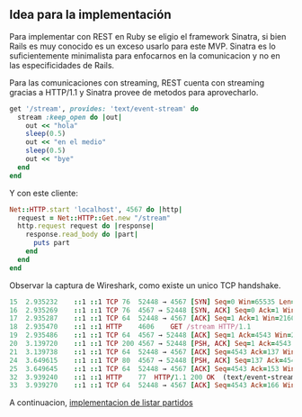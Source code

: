 ## Idea para la implementación

Para implementar con REST en Ruby se eligio el framework Sinatra, si bien Rails es muy conocido es un exceso usarlo para este MVP. Sinatra es lo suficientemente minimalista para enfocarnos en la comunicacion y no en las especificidades de Rails.

Para las comunicaciones con streaming, REST cuenta con streaming gracias a HTTP/1.1 y Sinatra provee de metodos para aprovecharlo.
```ruby
get '/stream', provides: 'text/event-stream' do
  stream :keep_open do |out|
    out << "hola"
    sleep(0.5)
    out << "en el medio"
    sleep(0.5)
    out << "bye"
  end
end
```

Y con este cliente:
```ruby
Net::HTTP.start 'localhost', 4567 do |http|
  request = Net::HTTP::Get.new "/stream"
  http.request request do |response|
    response.read_body do |part|
      puts part
    end
  end
end
```

Observar la captura de Wireshark, como existe un unico TCP handshake.
```ruby
15	2.935232	::1	::1	TCP	76	52448 → 4567 [SYN] Seq=0 Win=65535 Len=0 MSS=65475 WS=256 SACK_PERM
16	2.935269	::1	::1	TCP	76	4567 → 52448 [SYN, ACK] Seq=0 Ack=1 Win=65535 Len=0 MSS=65475 WS=256 SACK_PERM
17	2.935287	::1	::1	TCP	64	52448 → 4567 [ACK] Seq=1 Ack=1 Win=2160640 Len=0
18	2.935470	::1	::1	HTTP	4606	GET /stream HTTP/1.1
19	2.935486	::1	::1	TCP	64	4567 → 52448 [ACK] Seq=1 Ack=4543 Win=2156032 Len=0
20	3.139720	::1	::1	TCP	200	4567 → 52448 [PSH, ACK] Seq=1 Ack=4543 Win=2156032 Len=136 [TCP segment of a reassembled PDU] # aca entro "hola"
21	3.139738	::1	::1	TCP	64	52448 → 4567 [ACK] Seq=4543 Ack=137 Win=2160384 Len=0
24	3.649615	::1	::1	TCP	80	4567 → 52448 [PSH, ACK] Seq=137 Ack=4543 Win=2156032 Len=16 [TCP segment of a reassembled PDU] # aca entro "en el medio"
25	3.649645	::1	::1	TCP	64	52448 → 4567 [ACK] Seq=4543 Ack=153 Win=2160384 Len=0
32	3.939240	::1	::1	HTTP	77	HTTP/1.1 200 OK  (text/event-stream) # aca entro "bye"
33	3.939270	::1	::1	TCP	64	52448 → 4567 [ACK] Seq=4543 Ack=166 Win=2160384 Len=0
```

A continuacion, [implementacion de listar partidos](listar-partidos.md)
